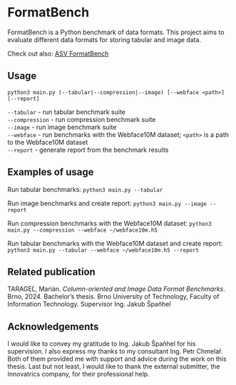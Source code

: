 # FormatBench
FormatBench is a Python benchmark of data formats. This project aims to evaluate different data formats for storing tabular and image data.

Check out also: [ASV FormatBench](https://github.com/mariantaragel/asv-format-bench)

## Usage
```
python3 main.py (--tabular|--compression|--image) [--webface <path>] [--report]
```
`--tabular` - run tabular benchmark suite<br/>
`--compression` - run compression benchmark suite<br/>
`--image` - run image benchmark suite<br/>
`--webface` - run benchmarks with the Webface10M dataset; `<path>` is a path to the Webface10M dataset<br/>
`--report` - generate report from the benchmark results<br/>

## Examples of usage
Run tabular benchmarks: `python3 main.py --tabular`

Run image benchmarks and create report: `python3 main.py --image --report`

Run compression benchmarks with the Webface10M dataset: `python3 main.py --compression --webface ~/webface10m.h5`

Run tabular benchmarks with the Webface10M dataset and create report: `python3 main.py --tabular --webface ~/webface10m.h5 --report`

## Related publication
TARAGEĽ, Marián. *Column-oriented and Image Data Format Benchmarks*. Brno, 2024. Bachelor’s thesis. Brno University of Technology, Faculty of Information Technology. Supervisor Ing. Jakub Špaňhel

## Acknowledgements
I would like to convey my gratitude to Ing. Jakub Špaňhel for his supervision. I also express my thanks to my consultant Ing. Petr Chmelař. Both of them provided me with support and advice during the work on this thesis. Last but not least, I would like to thank the external submitter, the Innovatrics company, for their professional help.
